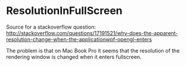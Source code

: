 ResolutionInFullScreen
======================

Source for a stackoverflow question:
http://stackoverflow.com/questions/17191521/why-does-the-apparent-resolution-change-when-the-applicationwpf-opengl-enters

The problem is that on Mac Book Pro it seems that the resolution of the rendering window is changed when it enters fullscreen.
